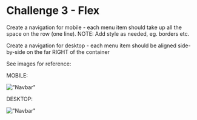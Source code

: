 # Challenge 3 - Flex

Create a navigation for mobile - each menu item should take up all the space on the row (one line). NOTE: Add style as needed, eg. borders etc.

Create a navigation for desktop - each menu item should be aligned side-by-side on the far RIGHT of the container

See images for reference:

MOBILE:

!["Navbar"](images/mobile_menu.png)


DESKTOP:

!["Navbar"](images/desktop_menu.png)
